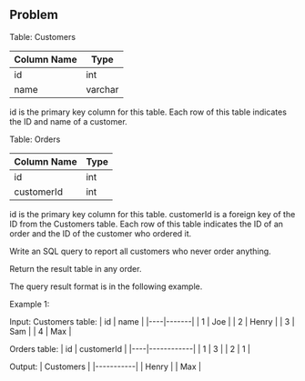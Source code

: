 ## Problem

Table: Customers

| Column Name | Type    |
|-------------|---------|
| id          | int     |
| name        | varchar |

id is the primary key column for this table.
Each row of this table indicates the ID and name of a customer.
 

Table: Orders

| Column Name | Type |
|-------------|------|
| id          | int  |
| customerId  | int  |

id is the primary key column for this table.
customerId is a foreign key of the ID from the Customers table.
Each row of this table indicates the ID of an order and the ID of the customer who ordered it.
 

Write an SQL query to report all customers who never order anything.

Return the result table in any order.

The query result format is in the following example.

 

Example 1:

Input: 
Customers table:
| id | name  |
|----|-------|
| 1  | Joe   |
| 2  | Henry |
| 3  | Sam   |
| 4  | Max   |

Orders table:
| id | customerId |
|----|------------|
| 1  | 3          |
| 2  | 1          |

Output: 
| Customers |
|-----------|
| Henry     |
| Max       |
